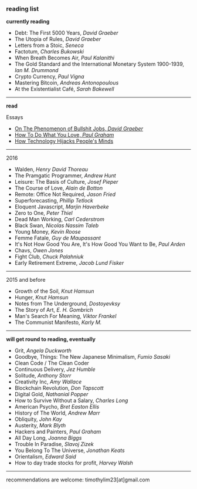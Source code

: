 ### reading list


**currently reading**
- Debt: The First 5000 Years, _David Graeber_
- The Utopia of Rules, _David Graeber_
- Letters from a Stoic, _Seneca_
- Factotum, _Charles Bukowski_
- When Breath Becomes Air, _Paul Kalanithi_
- The Gold Standard and the International Monetary System 1900-1939, _Ian M. Drummond_
- Crypto Currency, _Paul Vigna_
- Mastering Bitcoin, _Andreas Antonopoulous_
- At the Existentialist Café, _Sarah Bakewell_

---

**read**

Essays
- [On The Phenomenon of Bullshit Jobs, _David
  Graeber_](http://strikemag.org/bullshit-jobs/)
- [How To Do What You Love, _Paul Graham_](http://www.paulgraham.com/love.html)
- [How Technology Hijacks People's Minds](https://medium.com/swlh/how-technology-hijacks-peoples-minds-from-a-magician-and-google-s-design-ethicist-56d62ef5edf3#.rg1pzzbfr)

---

2016

- Walden, _Henry David Thoreau_
- The Pramgatic Programmer, _Andrew Hunt_
- Leisure: The Basis of Culture, _Josef Pieper_
- The Course of Love, _Alain de Botton_
- Remote: Office Not Required, _Jason Fried_
- Superforecasting, _Phillip Tetlock_
- Eloquent Javascript, _Marjin Haverbeke_
- Zero to One, _Peter Thiel_
- Dead Man Working, _Carl Cederstrom_
- Black Swan, _Nicolas Nassim Taleb_
- Young Money, _Kevin Roose_
- Femme Fatale, _Guy de Maupassant_
- It's Not How Good You Are, It's How Good You Want to Be, _Paul Arden_
- Chavs, _Owen Jones_
- Fight Club, _Chuck Palahniuk_
- Early Retirement Extreme, _Jacob Lund Fisker_

---

2015 and before

- Growth of the Soil, _Knut Hamsun_
- Hunger, _Knut Hamsun_
- Notes from The Underground, _Dostoyevksy_
- The Story of Art, _E. H. Gombrich_
- Man's Search For Meaning, _Viktor Frankel_
- The Communist Manifesto, _Karly M._


---

**will get round to reading, eventually**

- Grit, _Angela Duckworth_
- Goodbye, Things: The New Japanese Minimalism, _Fumio Sasaki_
- Clean Code / The Clean Coder
- Continuous Delivery, _Jez Humble_
- Solitude, _Anthony Storr_
- Creativity Inc, _Amy Wallace_
- Blockchain Revolution, _Don Tapscott_
- Digital Gold, _Nathanial Popper_
- How to Survive Without a Salary, _Charles Long_
- American Psycho, _Bret Easton Ellis_
- History of The World, _Andrew Marr_
- Obliquity, _John Kay_
- Austerity, _Mark Blyth_
- Hackers and Painters, _Paul Graham_
- All Day Long, _Joanna Biggs_
- Trouble In Paradise, _Slavoj Zizek_
- You Belong To The Universe, _Jonathan Keats_
- Orientalism, _Edward Said_
- How to day trade stocks for profit, _Harvey Walsh_

---

recommendations are welcome: timothylim23[at]gmail.com

